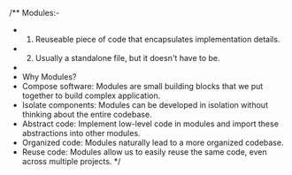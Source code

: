 /\*\* Modules:-

- 1.  Reuseable piece of code that encapsulates implementation details.
- 2.  Usually a standalone file, but it doesn't have to be.
-
- Why Modules?
- Compose software: Modules are small building blocks that we put together to build complex application.
- Isolate components: Modules can be developed in isolation without thinking about the entire codebase.
- Abstract code: Implement low-level code in modules and import these abstractions into other modules.
- Organized code: Modules naturally lead to a more organized codebase.
- Reuse code: Modules allow us to easily reuse the same code, even across multiple projects.
  \*/

